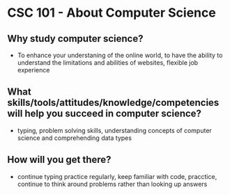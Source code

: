 # CSC 101 - About Computer Science


## Why study computer science?

- To enhance your understaning of the online world, to have the ability to understand the limitations and abilities of websites, flexible job experience




## What skills/tools/attitudes/knowledge/competencies will help you succeed in computer science?

- typing, problem solving skills, understanding concepts of computer science and comprehending data types






## How will you get there?

- continue typing practice regularly, keep familiar with code, pracctice, continue to think around problems rather than looking up answers





